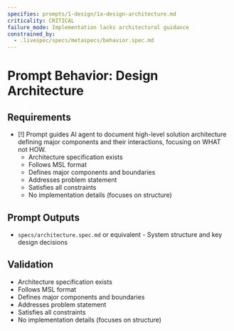 ```yaml
---
specifies: prompts/1-design/1a-design-architecture.md
criticality: CRITICAL
failure_mode: Implementation lacks architectural guidance
constrained_by:
  - .livespec/specs/metaspecs/behavior.spec.md
---
```


# Prompt Behavior: Design Architecture

## Requirements
- [!] Prompt guides AI agent to document high-level solution architecture defining major components and their interactions, focusing on WHAT not HOW.
  - Architecture specification exists
  - Follows MSL format
  - Defines major components and boundaries
  - Addresses problem statement
  - Satisfies all constraints
  - No implementation details (focuses on structure)

## Prompt Outputs

- `specs/architecture.spec.md` or equivalent - System structure and key design decisions

## Validation

- Architecture specification exists
- Follows MSL format
- Defines major components and boundaries
- Addresses problem statement
- Satisfies all constraints
- No implementation details (focuses on structure)
